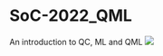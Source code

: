 # SoC-2022_QML
An introduction to QC, ML and QML
<img src="https://render.githubusercontent.com/render/math?math=e^{i \pi} = -1">
